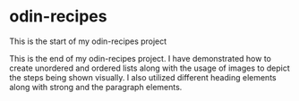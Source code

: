 # odin-recipes

This is the start of my odin-recipes project

This is the end of my odin-recipes project. I have demonstrated how to create unordered and ordered lists along with the usage of images to depict the steps being shown visually. I also utilized different heading elements along with strong and the paragraph elements.